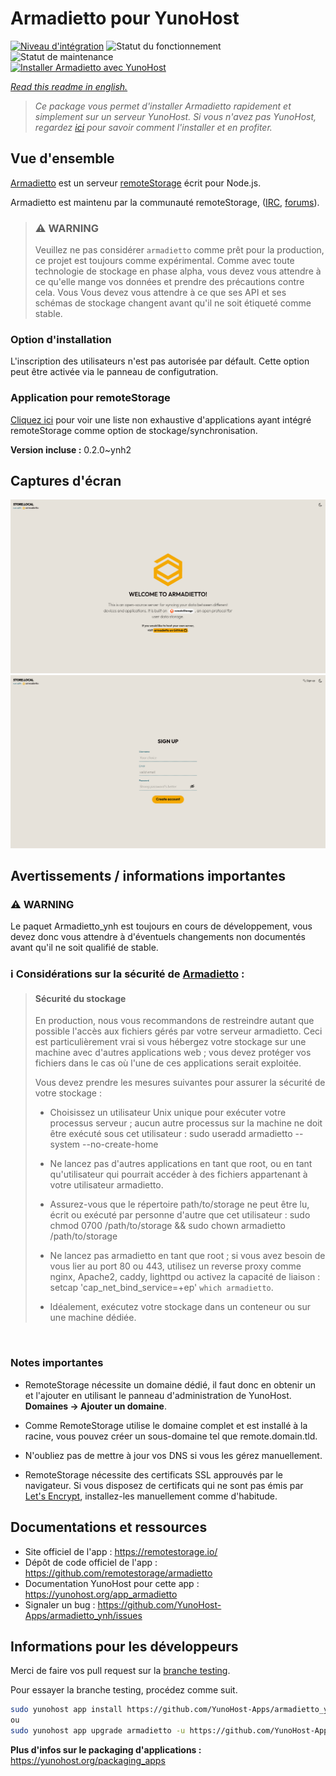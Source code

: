 <!--
N.B.: This README was automatically generated by https://github.com/YunoHost/apps/tree/master/tools/README-generator
It shall NOT be edited by hand.
-->

# Armadietto pour YunoHost

[![Niveau d'intégration](https://dash.yunohost.org/integration/armadietto.svg)](https://dash.yunohost.org/appci/app/armadietto) ![Statut du fonctionnement](https://ci-apps.yunohost.org/ci/badges/armadietto.status.svg) ![Statut de maintenance](https://ci-apps.yunohost.org/ci/badges/armadietto.maintain.svg)  
[![Installer Armadietto avec YunoHost](https://install-app.yunohost.org/install-with-yunohost.svg)](https://install-app.yunohost.org/?app=armadietto)

*[Read this readme in english.](./README.md)*

> *Ce package vous permet d'installer Armadietto rapidement et simplement sur un serveur YunoHost.
Si vous n'avez pas YunoHost, regardez [ici](https://yunohost.org/#/install) pour savoir comment l'installer et en profiter.*

## Vue d'ensemble

[Armadietto](https://github.com/remotestorage/armadietto/) est un serveur [remoteStorage](https://remotestorage.io) écrit pour Node.js.

Armadietto est maintenu par la communauté remoteStorage, ([IRC](https://web.libera.chat/#remotestorage), [forums](https://community.remotestorage.io/)).

> ### :warning: WARNING
> Veuillez ne pas considérer `armadietto` comme prêt pour la production, ce projet est toujours
> comme expérimental.  Comme avec toute technologie de stockage en phase alpha, vous
> devez vous attendre à ce qu'elle mange vos données et prendre des précautions contre cela. Vous
> Vous devez vous attendre à ce que ses API et ses schémas de stockage changent avant qu'il ne soit 
> étiqueté comme stable.

### Option d'installation 

L'inscription des utilisateurs n'est pas autorisée par défault.
Cette option peut être activée via le panneau de configutration.

### Application pour remoteStorage

[Cliquez ici](https://remotestorage.io/apps/) pour voir une liste non exhaustive d'applications ayant intégré remoteStorage comme option de stockage/synchronisation.


**Version incluse :** 0.2.0~ynh2

## Captures d'écran

![Capture d'écran de Armadietto](./doc/screenshots/armadietto-welcome.png)
![Capture d'écran de Armadietto](./doc/screenshots/armadietto-signup.png)

## Avertissements / informations importantes

### :warning: WARNING
Le paquet Armadietto_ynh est toujours en cours de développement, vous devez donc vous attendre à d'éventuels changements non documentés avant qu'il ne soit qualifié de stable.

### :information_source: Considérations sur la sécurité de [Armadietto](https://github.com/remotestorage/armadietto/) :

> #### **Sécurité du stockage**
> 
> En production, nous vous recommandons de restreindre autant que possible l'accès aux fichiers gérés par votre serveur armadietto. Ceci est particulièrement vrai si vous hébergez votre stockage sur une machine avec d'autres applications web ; vous devez protéger vos fichiers dans le cas où l'une de ces applications serait exploitée.
> 
> Vous devez prendre les mesures suivantes pour assurer la sécurité de votre stockage :
> 
>    - Choisissez un utilisateur Unix unique pour exécuter votre processus serveur ; aucun autre processus sur la machine ne doit être exécuté sous cet utilisateur : sudo useradd armadietto --system --no-create-home
> 
>    - Ne lancez pas d'autres applications en tant que root, ou en tant qu'utilisateur qui pourrait accéder à des fichiers appartenant à votre utilisateur armadietto.
> 
>    - Assurez-vous que le répertoire path/to/storage ne peut être lu, écrit ou exécuté par personne d'autre que cet utilisateur : sudo chmod 0700 /path/to/storage && sudo chown armadietto /path/to/storage
> 
>    - Ne lancez pas armadietto en tant que root ; si vous avez besoin de vous lier au port 80 ou 443, utilisez un reverse proxy comme nginx, Apache2, caddy, lighttpd ou activez la capacité de liaison : setcap 'cap_net_bind_service=+ep' `which armadietto`.
> 
>    - Idéalement, exécutez votre stockage dans un conteneur ou sur une machine dédiée.

<br />

### **Notes importantes**

- RemoteStorage nécessite un domaine dédié, il faut donc en obtenir un et l'ajouter en utilisant le panneau d'administration de YunoHost. **Domaines -> Ajouter un domaine**. 
- Comme RemoteStorage utilise le domaine complet et est installé à la racine, vous pouvez créer un sous-domaine tel que remote.domain.tld. 
- N'oubliez pas de mettre à jour vos DNS si vous les gérez manuellement.

- RemoteStorage nécessite des certificats SSL approuvés par le navigateur. Si vous disposez de certificats qui ne sont pas émis par [Let's Encrypt](https://letsencrypt.org/), installez-les manuellement comme d'habitude.

## Documentations et ressources

* Site officiel de l'app : <https://remotestorage.io/>
* Dépôt de code officiel de l'app : <https://github.com/remotestorage/armadietto>
* Documentation YunoHost pour cette app : <https://yunohost.org/app_armadietto>
* Signaler un bug : <https://github.com/YunoHost-Apps/armadietto_ynh/issues>

## Informations pour les développeurs

Merci de faire vos pull request sur la [branche testing](https://github.com/YunoHost-Apps/armadietto_ynh/tree/testing).

Pour essayer la branche testing, procédez comme suit.

``` bash
sudo yunohost app install https://github.com/YunoHost-Apps/armadietto_ynh/tree/testing --debug
ou
sudo yunohost app upgrade armadietto -u https://github.com/YunoHost-Apps/armadietto_ynh/tree/testing --debug
```

**Plus d'infos sur le packaging d'applications :** <https://yunohost.org/packaging_apps>
